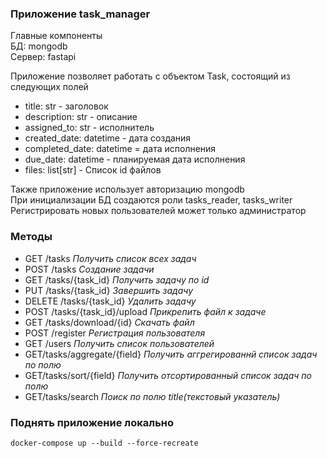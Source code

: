 ### Приложение task_manager 

Главные компоненты <br/>
БД: mongodb <br/>
Сервер: fastapi <br/>

Приложение позволяет работать с объектом Task, состоящий из следующих полей <br/>
* title: str - заголовок
* description: str - описание
* assigned_to: str - исполнитель
* created_date: datetime - дата создания
* completed_date: datetime = дата исполнения
* due_date: datetime - планируемая дата исполнения
* files: list[str] - Список id файлов 

Также приложение использует авторизацию mongodb <br/>
При инициализации БД создаются роли tasks_reader, tasks_writer <br/>
Регистрировать новых пользователей может только администратор <br/>

### Методы 

* GET /tasks
*Получить список всех задач*
* POST /tasks
*Создание задачи*
* GET /tasks/{task_id}
*Получить задачу по id*
* PUT /tasks/{task_id}
*Завершить задачу*
* DELETE /tasks/{task_id}
*Удалить задачу*
* POST /tasks/{task_id}/upload
*Прикрепить файл к задаче*
* GET /tasks/download/{id}
*Скачать файл*
* POST /register
*Регистрация пользователя*
* GET /users
*Получить список пользователей*
* GET/tasks/aggregate/{field}
*Получить аггрегированнй список задач по полю*
* GET/tasks/sort/{field}
*Получить отсортированный список задач по полю*
* GET/tasks/search
*Поиск по полю title(текстовый указатель)*
### Поднять приложение локально
```
docker-compose up --build --force-recreate
```



